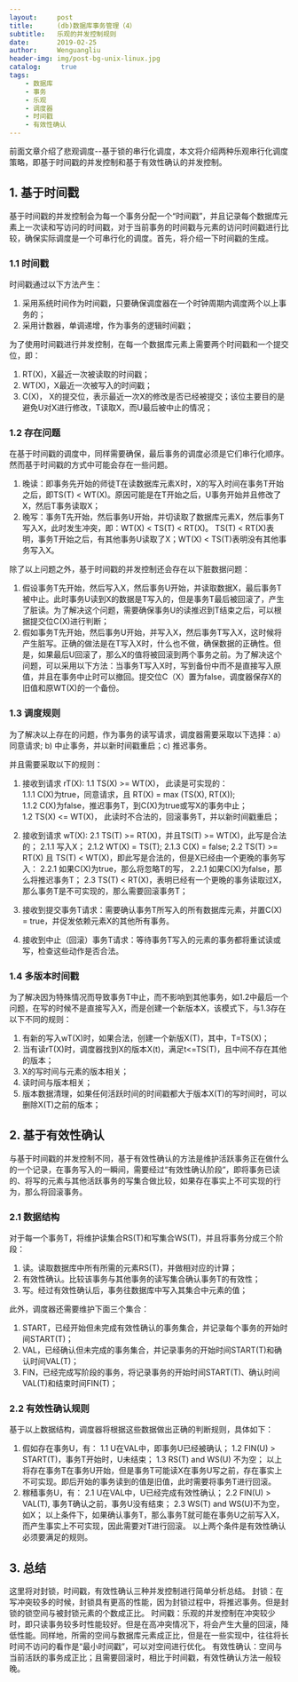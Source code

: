 ```yaml
---
layout:     post
title:      (db)数据库事务管理（4）
subtitle:   乐观的并发控制规则
date:       2019-02-25
author:     Wenguangliu
header-img: img/post-bg-unix-linux.jpg
catalog: 	 true
tags:
    - 数据库
    - 事务
    - 乐观
    - 调度器
    - 时间戳
    - 有效性确认
---
```


前面文章介绍了悲观调度--基于锁的串行化调度，本文将介绍两种乐观串行化调度策略，即基于时间戳的并发控制和基于有效性确认的并发控制。

## 1. 基于时间戳
基于时间戳的并发控制会为每一个事务分配一个“时间戳”，并且记录每个数据库元素上一次读和写访问的时间戳，对于当前事务的时间戳与元素的访问时间戳进行比较，确保实际调度是一个可串行化的调度。首先，将介绍一下时间戳的生成。
### 1.1 时间戳
时间戳通过以下方法产生：
1. 采用系统时间作为时间戳，只要确保调度器在一个时钟周期内调度两个以上事务的；
2. 采用计数器，单调递增，作为事务的逻辑时间戳；

为了使用时间戳进行并发控制，在每一个数据库元素上需要两个时间戳和一个提交位，即：
1. RT(X)，X最近一次被读取的时间戳；
2. WT(X)，X最近一次被写入的时间戳；
3. C(X)， X的提交位，表示最近一次X的修改是否已经被提交；该位主要目的是避免U对X进行修改，T读取X，而U最后被中止的情况；

### 1.2 存在问题
在基于时间戳的调度中，同样需要确保，最后事务的调度必须是它们串行化顺序。然而基于时间戳的方式中可能会存在一些问题。
1. 晚读：即事务先开始的师徒T在读数据库元素X时，X的写入时间在事务T开始之后，即TS(T) < WT(X)。原因可能是在T开始之后，U事务开始并且修改了X，然后T事务读取X；
2. 晚写：事务T先开始，然后事务U开始，并切读取了数据库元素X，然后事务T写入X，此时发生冲突，即：WT(X) < TS(T) < RT(X)。 TS(T) < RT(X)表明，事务T开始之后，有其他事务U读取了X；WT(X) < TS(T)表明没有其他事务写入X。

除了以上问题之外，基于时间戳的并发控制还会存在以下脏数据问题：
1. 假设事务T先开始，然后写入X，然后事务U开始，并读取数据X，最后事务T被中止。此时事务U读到X的数据是T写入的，但是事务T最后被回滚了，产生了脏读。为了解决这个问题，需要确保事务U的读推迟到T结束之后，可以根据提交位C(X)进行判断；
2. 假如事务T先开始，然后事务U开始，并写入X，然后事务T写入X，这时候将产生脏写。正确的做法是在T写入X时，什么也不做，确保数据的正确性。但是，如果最后U回滚了，那么X的值将被回滚到两个事务之前。为了解决这个问题，可以采用以下方法：当事务T写入X时，写到备份中而不是直接写入原值，并且在事务中止时可以撤回。提交位C（X）置为false，调度器保存X的旧值和原WT(X)的一个备份。

### 1.3 调度规则
为了解决以上存在的问题，作为事务的读写请求，调度器需要采取以下选择：a）同意请求; b) 中止事务，并以新时间戳重启；c) 推迟事务。

并且需要采取以下的规则：
1. 接收到请求 rT(X):
1.1 TS(X) >= WT(X)， 此读是可实现的：  
1.1.1 C(X)为true，同意请求，且 RT(X) = max (TS(X), RT(X));   
1.1.2 C(X)为false，推迟事务T，到C(X)为true或写X的事务中止；   
1.2 TS(X) <= WT(X)， 此读时不合法的，回滚事务T，并以新时间戳重启；   

2. 接收到请求 wT(X):
2.1 TS(T) >= RT(X)，并且TS(T) >= WT(X)，此写是合法的；
2.1.1 写入X；
2.1.2 WT(X) = TS(T);
2.1.3 C(X) = false;
2.2 TS(T) >= RT(X) 且 TS(T) < WT(X)，即此写是合法的，但是X已经由一个更晚的事务写入：
2.2.1 如果C(X)为true，那么将忽略T的写，
2.2.1 如果C(X)为false，那么将推迟事务T；
2.3 TS(T) < RT(X)，表明已经有一个更晚的事务读取过X，那么事务T是不可实现的，那么需要回滚事务T；

3. 接收到提交事务T请求：需要确认事务T所写入的所有数据库元素，并置C(X) = true，并促发依赖元素X的其他所有事务。

4. 接收到中止（回滚）事务T请求：等待事务T写入的元素的事务都将重试读或写，检查这些动作是否合法。

### 1.4 多版本时间戳
为了解决因为特殊情况而导致事务T中止，而不影响到其他事务，如1.2中最后一个问题，在写的时候不是直接写入X，而是创建一个新版本X，该模式下，与1.3存在以下不同的规则：
1. 有新的写入wT(X)时，如果合法，创建一个新版X(T)，其中，T=TS(X)；
2. 当有读rT(X)时，调度器找到X的版本X(t)，满足t<=TS(T)，且中间不存在其他的版本；
3. X的写时间与元素的版本相关；
4. 读时间与版本相关；
5. 版本数据清理，如果任何活跃时间的时间戳都大于版本X(T)的写时间时，可以删除X(T)之前的版本；

## 2. 基于有效性确认
与基于时间戳的并发控制不同，基于有效性确认的方法是维护活跃事务正在做什么的一个记录，在事务写入的一瞬间，需要经过“有效性确认阶段”，即将事务已读的、将写的元素与其他活跃事务的写集合做比较，如果存在事实上不可实现的行为，那么将回滚事务。

### 2.1 数据结构
对于每一个事务T，将维护读集合RS(T)和写集合WS(T)，并且将事务分成三个阶段：
1. 读。读取数据库中所有所需的元素RS(T)，并做相对应的计算；
2. 有效性确认。比较该事务与其他事务的读写集合确认事务T的有效性；
3. 写。经过有效性确认后，事务往数据库中写入其集合中元素的值；

此外，调度器还需要维护下面三个集合：
1. START，已经开始但未完成有效性确认的事务集合，并记录每个事务的开始时间START(T)；
2. VAL，已经确认但未完成的事务集合，并记录事务的开始时间START(T)和确认时间VAL(T)；
3. FIN，已经完成写阶段的事务，将记录事务的开始时间START(T)、确认时间VAL(T)和结束时间FIN(T)；

### 2.2 有效性确认规则
基于以上数据结构，调度器将根据这些数据做出正确的判断规则，具体如下：
1. 假如存在事务U，有：
1.1 U在VAL中，即事务U已经被确认；
1.2 FIN(U) > START(T)，事务T开始时，U未结束；
1.3 RS(T) and WS(U) 不为空；
以上将存在事务T在事务U开始，但是事务T可能读X在事务U写之前，存在事实上不可实现。即后开始的事务读到的值是旧值，此时需要将事务T进行回滚。
2. 稼穑事务U，有：
2.1 U在VAL中，U已经完成有效性确认；
2.2 FIN(U) > VAL(T), 事务T确认之前，事务U没有结束；
2.3 WS(T) and WS(U)不为空，如X；
以上条件下，如果确认事务T，那么事务T就可能在事务U之前写入X，而产生事实上不可实现，因此需要对T进行回滚。
以上两个条件是有效性确认必须要满足的规则。

## 3. 总结
这里将对封锁，时间戳，有效性确认三种并发控制进行简单分析总结。
封锁：在写冲突较多的时候，封锁具有更高的性能，因为封锁过程中，将推迟事务。但是封锁的锁空间与被封锁元素的个数成正比。
时间戳：乐观的并发控制在冲突较少时，即只读事务较多时性能较好。但是在高冲突情况下，将会产生大量的回滚，降低性能。同样地，所需的空间与数据库元素成正比，但是在一些实现中，往往将长时间不访问的看作是“最小时间戳”，可以对空间进行优化。
有效性确认：空间与当前活跃的事务成正比；且需要回滚时，相比于时间戳，有效性确认方法一般较晚。
